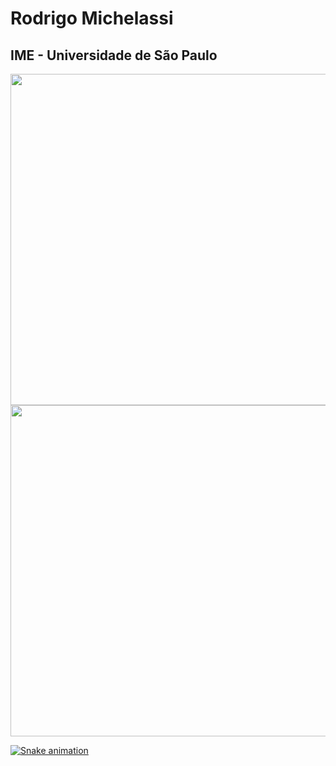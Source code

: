 <h1>Rodrigo Michelassi</h1>
<h2>IME - Universidade de São Paulo</h2>

<div>
    <a href="https://github.com/roddd35">
    <img width="530cm" src="https://github-readme-stats.vercel.app/api?username=roddd35&show_icons=true&theme=dark&include_all_commits=true&count_private=true"/>
    <img width="530cm" src="https://github-readme-stats.vercel.app/api/top-langs/?username=roddd35&layout=compact&langs_count=16&theme=dark"/>
</div>
  
![Snake animation](https://github.com/roddd35/roddd35/blob/output/github-contribution-grid-snake.svg)
